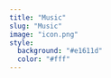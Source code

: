 ```yaml
---
title: "Music"
slug: "Music"
image: "icon.png"
style:
  background: "#e1611d"
  color: "#fff"
---
```

